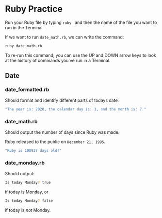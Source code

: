 # Ruby Practice

Run your Ruby file by typing `ruby ` and then the name of the file you want to run in the Terminal.

If we want to run `date_math.rb`, we can write the command:

```bash
ruby date_math.rb
```

To re-run this command, you can use the UP and DOWN arrow keys to look at the history of commands you've run in a Terminal.

## Date

### date_formatted.rb

Should format and identify different parts of todays date.

```bash
"The year is: 2020, the calendar day is: 1, and the month is: 7."
```


### date_math.rb
Should output the number of days since Ruby was made.

Ruby released to the public on `December 21, 1995`.

```bash
"Ruby is 108937 days old!"
```

### date_monday.rb

Should output:
```bash
Is today Monday? true
```
if today is Monday, or
```bash
Is today Monday? false
```
if today is _not_ Monday.
